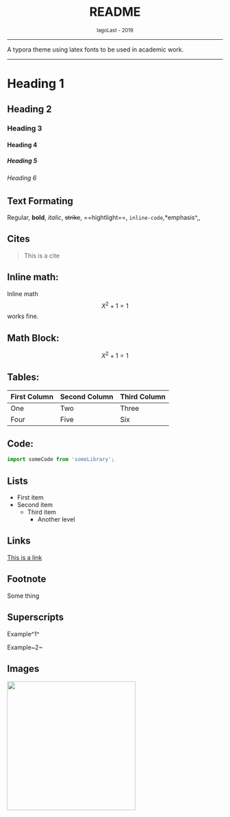 <h1 style="text-align: center"> README </h1>
<div style="text-align: center"><small>IagoLast - 2019</small></div>

___

A typora theme using latex fonts to be used in academic work.

---



# Heading 1

## Heading 2

### Heading 3

#### Heading 4

##### Heading 5

###### Heading 6



## Text Formating

Regular, **bold**, *italic*, ~~strike~~, ==hightlight==, `inline-code`,*emphasis^,<!--comment-->,

## Cites

> This is a cite

## Inline math:

Inline math $$ X^2 + 1 = 1 $$ works fine.

## Math Block:

$$
X^2 + 1 = 1
$$

## Tables:

| First Column | Second Column | Third Column |
| ------------ | ------------- | ------------ |
| One          | Two           | Three        |
| Four         | Five          | Six          |

## Code:

```js
import someCode from 'someLibrary';
```



## Lists

- First item
- Second item
  - Third item
    - Another level

## Links

[This is a link](www.google.com)

## Footnote

Some thing 

## Superscripts

Example^1^

Example~2~

## Images

<img height="300px" src="https://image.freepik.com/vector-gratis/garabatos-ciencia_23-2147501583.jpg"/>

## 






